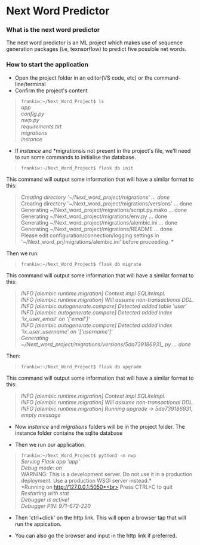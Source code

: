 # Next Word Predictor
### What is the next word predictor
The next word predictor is an ML project which makes use of sequence generation packages (i.e, texnsorflow) to predict five possible net words.

### How to start the application

- Open the project folder in an editor(VS code, etc) or the command-line/terminal
- Confirm the project's content

> `frankiw:~/Next_Word_Project$ ls`<br>
>*app*<br>
*config.py*<br>
*nwp.py*<br>
*requirements.txt*<br>
*migrations*<br>
*instance* <br>


- If *instance* and *migrationsis not present in the project's file, we'll need to run some commands to initialise the database. 
> `frankiw:~/Next_Word_Project$ flask db init`<br>

This command will output some information that will have a similar format to this:

 >*Creating directory '~/Next_word_project/migrations' ...  done*<br>
  Creating directory '~/Next_word_project/migrations/versions' ...  done<br>
  Generating ~/Next_word_project/migrations/script.py.mako ...  done<br>
  Generating ~/Next_word_project/migrations/env.py ...  done<br>
  Generating ~/Next_word_project/migrations/alembic.ini ...  done<br>
  Generating ~/Next_word_project/migrations/README ...  done<br>
  Please edit configuration/connection/logging settings in '~/Next_word_prj/migrations/alembic.ini' before proceeding. *<br>

Then we run:

> `frankiw:~/Next_Word_Project$ flask db migrate`<br>

This command will output some information that will have a similar format to this:

>*INFO  [alembic.runtime.migration] Context impl SQLiteImpl.<br>
INFO  [alembic.runtime.migration] Will assume non-transactional DDL.<br>
INFO  [alembic.autogenerate.compare] Detected added table 'user'<br>
INFO  [alembic.autogenerate.compare] Detected added index 'ix_user_email' on '['email']'<br>
INFO  [alembic.autogenerate.compare] Detected added index 'ix_user_username' on '['username']'<br>
  Generating ~/Next_word_project/migrations/versions/5da739186931_.py ...  done*<br>

  Then: 

> `frankiw:~/Next_Word_Project$ flask db upgrade`<br>

This command will output some information that will have a similar format to this:

>*INFO  [alembic.runtime.migration] Context impl SQLiteImpl.<br>
INFO  [alembic.runtime.migration] Will assume non-transactional DDL.<br>
INFO  [alembic.runtime.migration] Running upgrade  -> 5da739186931, empty message*<br>

- Now *instance* and *migrations* folders will be in the project folder. The instance folder contains the sqlite database

- Then we run our application.

> `frankiw:~/Next_Word_Project$ python3 -m nwp`<br>
 > *Serving Flask app 'app'*<br>
 *Debug mode: on*<br>
WARNING: This is a development server. Do not use it in a production deployment. Use a production WSGI server instead.*<br>
 *Running on http://127.0.0.1:5050*<br>
Press CTRL+C to quit
 *Restarting with stat*<br>
 *Debugger is active!*<br>
 *Debugger PIN: 971-672-220*<br>

 - Then 'ctrl+click' on the http link. This will open a browser tap that will run the appication.

- You can also go the browser and input in the http link if preferred.

